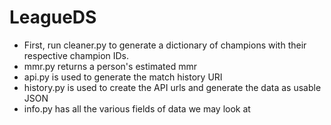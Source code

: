 # LeagueDS

* First, run cleaner.py to generate a dictionary of champions with their respective champion IDs.
* mmr.py returns a person's estimated mmr
* api.py is used to generate the match history URI
* history.py is used to create the API urls and generate the data as usable JSON
* info.py has all the various fields of data we may look at
